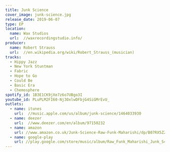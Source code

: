 ```yaml
---
title: Junk Science
cover_image: junk-science.jpg
release_date: 2019-06-07
type: EP
location:
  name: Wax Studios
  url:  //waxrecordingstudio.info/
producer:
  name: Robert Strauss
  url:  //en.wikipedia.org/wiki/Robert_Strauss_(musician)
tracks:
  - Hippy Jazz
  - New York Stuntman
  - Fabric
  - Hope to Go
  - Could Be
  - Basic Era
  - Chemosphere
spotify_id: 1B3E1CK9jXe7z6o7UBgo3I
youtube_id: PLuPLM2FI60-Nj3OxlwDFbjG4SiGMrEvU_
outlets:
  - name: itunes
    url:  //music.apple.com/us/album/junk-science/1464033930
  - name: deezer
    url:  //www.deezer.com/en/album/97150232
  - name: amazon
    url: //www.amazon.co.uk/Junk-Science-Raw-Funk-Maharishi/dp/B07RX5ZZL3/
  - name: google-play
    url: //play.google.com/store/music/album/Raw_Funk_Maharishi_Junk_Science?id=Beuacylahtfh2fgmrsmp3uv57wa&hl=en_GB
---
```

